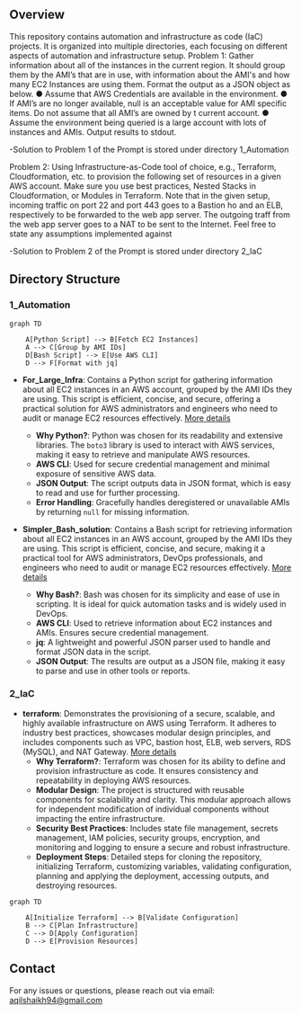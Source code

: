 

## Overview
This repository contains  automation and infrastructure as code (IaC) projects. It is organized into multiple directories, each focusing on different aspects of automation and infrastructure setup.
Problem 1:
Gather information about all of the instances in
the current region. It should group them by the AMI’s that are in use, with information
about the AMI's and how many EC2 Instances are using them. Format the output as a
JSON object as below.
● Assume that AWS Credentials are available in the environment.
● If AMI’s are no longer available, null is an acceptable value for AMI
specific items. Do not assume that all AMI’s are owned by t
current account.
● Assume the environment being queried is a large account with lots of
instances and AMIs. Output results to stdout.

-Solution to Problem 1 of the Prompt is stored under directory 1_Automation


Problem 2:
Using Infrastructure-as-Code tool of choice, e.g., Terraform, Cloudformation, etc. to
provision the following set of resources in a given AWS account. Make sure you use
best practices, Nested Stacks in Cloudformation, or Modules in Terraform. Note that
in the given setup, incoming traffic on port 22 and port 443 goes to a Bastion ho
and an ELB, respectively to be forwarded to the web app server. The outgoing traff
from the web app server goes to a NAT to be sent to the Internet. Feel free to state
any assumptions implemented against


-Solution to Problem 2 of the Prompt is stored under directory 2_IaC
## Directory Structure

### 1_Automation

```mermaid
graph TD

    A[Python Script] --> B[Fetch EC2 Instances]
    A --> C[Group by AMI IDs]
    D[Bash Script] --> E[Use AWS CLI]
    D --> F[Format with jq]

```
- **For_Large_Infra**: Contains a Python script for gathering information about all EC2 instances in an AWS account, grouped by the AMI IDs they are using. This script is efficient, concise, and secure, offering a practical solution for AWS administrators and engineers who need to audit or manage EC2 resources effectively. [More details](1_Automation/For_Large_Infra/README.md)
    - **Why Python?**: Python was chosen for its readability and extensive libraries. The `boto3` library is used to interact with AWS services, making it easy to retrieve and manipulate AWS resources.
    - **AWS CLI**: Used for secure credential management and minimal exposure of sensitive AWS data.
    - **JSON Output**: The script outputs data in JSON format, which is easy to read and use for further processing.
    - **Error Handling**: Gracefully handles deregistered or unavailable AMIs by returning `null` for missing information.

- **Simpler_Bash_solution**: Contains a Bash script for retrieving information about all EC2 instances in an AWS account, grouped by the AMI IDs they are using. This script is efficient, concise, and secure, making it a practical tool for AWS administrators, DevOps professionals, and engineers who need to audit or manage EC2 resources effectively. [More details](1_Automation/Simpler_Bash_solution/README.md)
    - **Why Bash?**: Bash was chosen for its simplicity and ease of use in scripting. It is ideal for quick automation tasks and is widely used in DevOps.
    - **AWS CLI**: Used to retrieve information about EC2 instances and AMIs. Ensures secure credential management.
    - **jq**: A lightweight and powerful JSON parser used to handle and format JSON data in the script.
    - **JSON Output**: The results are output as a JSON file, making it easy to parse and use in other tools or reports.

### 2_IaC

- **terraform**: Demonstrates the provisioning of a secure, scalable, and highly available infrastructure on AWS using Terraform. It adheres to industry best practices, showcases modular design principles, and includes components such as VPC, bastion host, ELB, web servers, RDS (MySQL), and NAT Gateway. [More details](2_IaC/terraform/README.md)
    - **Why Terraform?**: Terraform was chosen for its ability to define and provision infrastructure as code. It ensures consistency and repeatability in deploying AWS resources.
    - **Modular Design**: The project is structured with reusable components for scalability and clarity. This modular approach allows for independent modification of individual components without impacting the entire infrastructure.
    - **Security Best Practices**: Includes state file management, secrets management, IAM policies, security groups, encryption, and monitoring and logging to ensure a secure and robust infrastructure.
    - **Deployment Steps**: Detailed steps for cloning the repository, initializing Terraform, customizing variables, validating configuration, planning and applying the deployment, accessing outputs, and destroying resources.

```mermaid
graph TD

    A[Initialize Terraform] --> B[Validate Configuration]
    B --> C[Plan Infrastructure]
    C --> D[Apply Configuration]
    D --> E[Provision Resources]
```

## Contact
For any issues or questions, please reach out via email: aqilshaikh94@gmail.com
